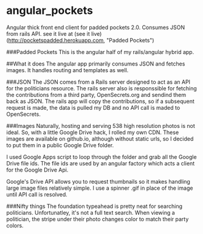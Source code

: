 angular_pockets
===============

Angular thick front end client for padded pockets 2.0. Consumes JSON from rails API.
see it live at (see it live)(http://pocketspadded.herokuapp.com, "Padded Pockets")

###Padded Pockets
This is the angular half of my rails/angular hybrid app.

##What it does
The angular app primarily consumes JSON and fetches images. It handles routing and templates as well.

###JSON 
The JSON comes from a Rails server designed to act as an API for the politicians resource. 
The rails server also is responssible for fetching the contributions from a third party, OpenSecrets.org
and sendind them back as JSON. The rails app will copy the contributions, so if a subsequent request is made,
the data is pulled my DB and no API call is maded to OpenSecrets. 

###Images
Naturally, hosting and serving 538 high resolution photos is not ideal. So, with a little Google Drive hack,
I rolled my own CDN. These images are available on github.io, although without static urls, so I decided to put
them in a public Google Drive folder.

I used Google Apps script to loop through the folder and grab all the Google Drive file ids. The file ids are used by
an angular factory which acts a client for the Google Drive Api.

Google's Drive API allows you to request thumbnails so it makes handling large image files relatively simple. I use
a spinner .gif in place of the image until API call is resolved. 

###Nifty things
The foundation typeahead is pretty neat for searching politicians. Unfortunatley, it's not a full text search.
When viewing a politician, the stripe under their photo changes color to match their party colors.
